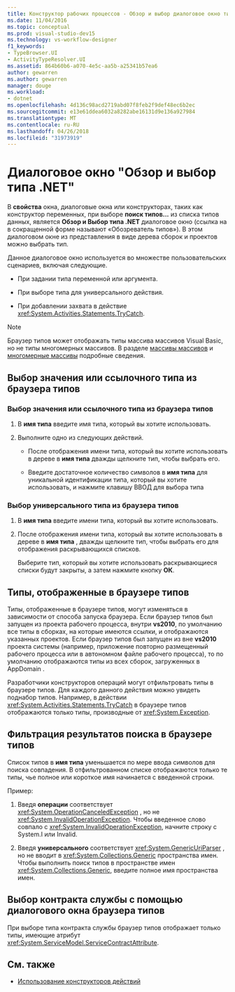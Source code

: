 ```yaml
---
title: Конструктор рабочих процессов - Обзор и выбор диалоговое окно типа .NET
ms.date: 11/04/2016
ms.topic: conceptual
ms.prod: visual-studio-dev15
ms.technology: vs-workflow-designer
f1_keywords:
- TypeBrowser.UI
- ActivityTypeResolver.UI
ms.assetid: 864b60b6-a070-4e5c-aa5b-a25341b57ea6
author: gewarren
ms.author: gewarren
manager: douge
ms.workload:
- dotnet
ms.openlocfilehash: 4d136c98acd2719abd07f8feb2f9def48ec6b2ec
ms.sourcegitcommit: e13e61ddea6032a8282abe16131d9e136a927984
ms.translationtype: MT
ms.contentlocale: ru-RU
ms.lasthandoff: 04/26/2018
ms.locfileid: "31973919"
---
```

# <a name="browse-and-select-a-net-type-dialog-box"></a>Диалоговое окно "Обзор и выбор типа .NET"

В **свойства** окна, диалоговые окна или конструкторах, таких как конструктор переменных, при выборе **поиск типов...**  из списка типов данных, является **Обзор и Выбор типа .NET** диалоговое окно (ссылка на в сокращенной форме называют «Обозреватель типов»). В этом диалоговом окне из представления в виде дерева сборок и проектов можно выбрать тип.

 Данное диалоговое окно используется во множестве пользовательских сценариев, включая следующие.

-   При задании типа переменной или аргумента.

-   При выборе типа для универсального действия.

-   При добавлении захвата в действие <xref:System.Activities.Statements.TryCatch>.

> [!NOTE]
> Браузер типов может отображать типы массива массивов Visual Basic, но не типы многомерных массивов. В разделе [массивы массивов](http://go.microsoft.com/fwlink/?LinkId=195226) и [многомерные массивы](http://go.microsoft.com/fwlink/?LinkId=195227) подробные сведения.

## <a name="selecting-a-value-or-reference-type-from-the-type-browser"></a>Выбор значения или ссылочного типа из браузера типов

### <a name="to-select-a-value-or-reference-type-from-the-type-browser"></a>Выбор значения или ссылочного типа из браузера типов

1.  В **имя типа** введите имя типа, который вы хотите использовать.

2.  Выполните одно из следующих действий.

    -   После отображения имени типа, который вы хотите использовать в дереве в **имя типа** дважды щелкните тип, чтобы выбрать его.

    -   Введите достаточное количество символов в **имя типа** для уникальной идентификации типа, который вы хотите использовать, и нажмите клавишу ВВОД для выбора типа

### <a name="to-select-a-generic-type-from-the-type-browser"></a>Выбор универсального типа из браузера типов

1.  В **имя типа** введите имени типа, который вы хотите использовать.

2.  После отображения имени типа, который вы хотите использовать в дереве в **имя типа** , дважды щелкните тип, чтобы выбрать его для отображения раскрывающихся списков.

     Выберите тип, который вы хотите использовать раскрывающиеся списки будут закрыты, а затем нажмите кнопку **ОК**.

## <a name="types-displayed-in-the-type-browser"></a>Типы, отображенные в браузере типов
 Типы, отображенные в браузере типов, могут изменяться в зависимости от способа запуска браузера. Если браузер типов был запущен из проекта рабочего процесса, внутри **vs2010**, по умолчанию все типы в сборках, на которые имеются ссылки, и отображаются указанных проектов. Если браузер типов был запущен из вне **vs2010** проекта системы (например, приложение повторно размещенный рабочего процесса или в автономном файле рабочего процесса), то по умолчанию отображаются типы из всех сборок, загруженных в AppDomain .

 Разработчики конструкторов операций могут отфильтровать типы в браузере типов. Для каждого данного действия можно увидеть поднабор типов. Например, в действии <xref:System.Activities.Statements.TryCatch> в браузере типов отображаются только типы, производные от <xref:System.Exception>.

## <a name="filtering-search-results-in-the-type-browser"></a>Фильтрация результатов поиска в браузере типов
 Список типов в **имя типа** уменьшается по мере ввода символов для поиска совпадения. В отфильтрованном списке отображаются только те типы, чье полное или короткое имя начинается с введенной строки.

 Пример:

1.  Введя **операции** соответствует <xref:System.OperationCanceledException> , но не <xref:System.InvalidOperationException>. Чтобы введенное слово совпало с <xref:System.InvalidOperationException>, начните строку с System.I или Invalid.

2.  Введя **универсального** соответствует <xref:System.GenericUriParser> , но не вводит в <xref:System.Collections.Generic> пространства имен. Чтобы выполнить поиск типов в пространстве имен <xref:System.Collections.Generic>, введите полное имя пространства имен.

## <a name="selecting-a-service-contract-using-the-type-browser-dialog"></a>Выбор контракта службы с помощью диалогового окна браузера типов
 При выборе типа контракта службы браузер типов отображает только типы, имеющие атрибут <xref:System.ServiceModel.ServiceContractAttribute>.

## <a name="see-also"></a>См. также

- [Использование конструкторов действий](../workflow-designer/using-the-activity-designers.md)